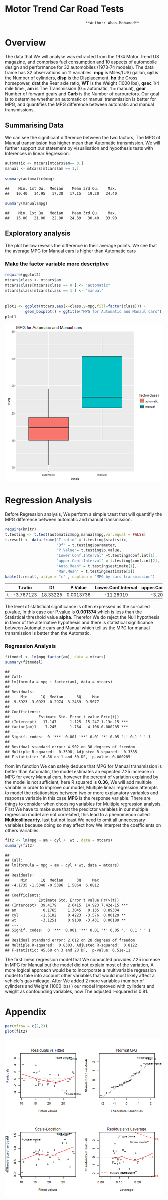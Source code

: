 # Motor Trend Car Road Tests



                                        **Author: Abas-Mohamed**







# Overview

The data that We will analyse was extracted from the 1974 Motor Trend US magazine, and comprises fuel consumption and 10 aspects of automobile design and performance for 32 automobiles (1973-74 models). The data frame has 32 observations on 11 variables. **mpg** is Miles/(US) gallon, **cyl** is the Number of cylinders, **disp** is the Displacement, **hp** the Gross horsepower, **drat** the Rear axle ratio, **WT** is the Weight (1000 lbs), **qsec** 1/4 mile time , **am** is The Transmission (0 = automatic, 1 = manual), **gear** Number of forward gears and **Carb** is the Number of carburetors. Our goal is to determine whether an automatic or manual transmission is better for MPG, and quantifies the MPG difference between automatic and manual transmissions. 

## Summarising Data


We can see the significant difference between the two factors, The MPG of Manual transmission has higher mean than Automatic transmission. We will further support our statement by visualisation and hypothesis tests with Inferences in linear Regression.




```r
automatic <- mtcars[mtcars$am== 0,]
manual <- mtcars[mtcars$am == 1,]

summary(automatic$mpg)
```

```
##    Min. 1st Qu.  Median    Mean 3rd Qu.    Max. 
##   10.40   14.95   17.30   17.15   19.20   24.40
```

```r
summary(manual$mpg)
```

```
##    Min. 1st Qu.  Median    Mean 3rd Qu.    Max. 
##   15.00   21.00   22.80   24.39   30.40   33.90
```

## Exploratory analysis

The plot bellow reveals the difference in their average points. We see that the average MPG for Manual cars is higher than Automatic cars 

### Make the factor variable more descriptive


```r
require(ggplot2)
mtcars$class <- mtcars$am
mtcars$class[mtcars$class == 0 ] <- "automatic"
mtcars$class[mtcars$class == 1 ] <- "manual"


plot1 <- ggplot(mtcars,aes(x=class,y=mpg,fill=factor(class))) + 
         geom_boxplot() + ggtitle("MPG for Automatic and Manaul cars")
plot1
```

![plot of chunk unnamed-chunk-2](figure/unnamed-chunk-6.png)

# Regression Analysis 


Before Regression analysis, We perform a simple t.test that will  quantifiy the MPG difference between automatic and manual transmission.




```r
require(knitr)
t.testing <- t.test(automatic$mpg,manual$mpg,var.equal = FALSE)
t.result <- data.frame("T.ratio" = t.testing$statistic, 
                       "Df" = t.testing$parameter,
                       "P.Value"= t.testing$p.value,
                       "Lower.Conf.Interval" =t.testing$conf.int[1],
                       "upper.Conf.Interval" = t.testing$conf.int[2],
                       "Auto.Mean" = t.testing$estimate[1],
                       "Man.Mean" = t.testing$estimate[2])
kable(t.result, align = "c" , caption = "MPG by cars transmission")
```



|   |  T.ratio  |    Df    |  P.Value  | Lower.Conf.Interval | upper.Conf.Interval | Auto.Mean | Man.Mean |
|:--|:---------:|:--------:|:---------:|:-------------------:|:-------------------:|:---------:|:--------:|
|t  | -3.767123 | 18.33225 | 0.0013736 |      -11.28019      |      -3.209684      | 17.14737  | 24.39231 |



The level of statistical significance is often expressed as the so-called p.value, In this case our P.value is **0.001374** which is less than the Statistical threshold value **alpha**. Therefor We do reject the Null hypothesis in favor of the alternative hypothesis and there is statistical significance between Automatic cars and Manual which tell us the MPG for manual transmission is better than the Automatic. 

### Regression Analysis


```r
fitmodel <- lm(mpg~factor(am), data = mtcars)
summary(fitmodel)
```

```
## 
## Call:
## lm(formula = mpg ~ factor(am), data = mtcars)
## 
## Residuals:
##     Min      1Q  Median      3Q     Max 
## -9.3923 -3.0923 -0.2974  3.2439  9.5077 
## 
## Coefficients:
##             Estimate Std. Error t value Pr(>|t|)    
## (Intercept)   17.147      1.125  15.247 1.13e-15 ***
## factor(am)1    7.245      1.764   4.106 0.000285 ***
## ---
## Signif. codes:  0 '***' 0.001 '**' 0.01 '*' 0.05 '.' 0.1 ' ' 1
## 
## Residual standard error: 4.902 on 30 degrees of freedom
## Multiple R-squared:  0.3598,	Adjusted R-squared:  0.3385 
## F-statistic: 16.86 on 1 and 30 DF,  p-value: 0.000285
```





from lm function We can safely deduce that MPG for Manual transmission is better than Automatic, the model estimates an expected 7.25 increase in MPG for every Manual cars, however the percent of variation explained by the model is not sufficient, here R squared is **0.36**, We will add multiple variable in order to improve our model, Multiple linear regression attempts to model the relationships between two or more explanatory variables and response variable in this case **MPG** is the response variable.  There are things to consider when choosing variables for Multiple regression analysis. First We have to make sure that the predictor variables in our multiple regression model are not correlated, this lead to a phenomenon called **Multicollinearity**. last but not least We need to omit all unnecessary variables because doing so may affect how We interpret the coefficients on others Variables.





```r
fit2 <- lm(mpg ~ am + cyl +  wt , data = mtcars)
summary(fit2)
```

```
## 
## Call:
## lm(formula = mpg ~ am + cyl + wt, data = mtcars)
## 
## Residuals:
##     Min      1Q  Median      3Q     Max 
## -4.1735 -1.5340 -0.5386  1.5864  6.0812 
## 
## Coefficients:
##             Estimate Std. Error t value Pr(>|t|)    
## (Intercept)  39.4179     2.6415  14.923 7.42e-15 ***
## am            0.1765     1.3045   0.135  0.89334    
## cyl          -1.5102     0.4223  -3.576  0.00129 ** 
## wt           -3.1251     0.9109  -3.431  0.00189 ** 
## ---
## Signif. codes:  0 '***' 0.001 '**' 0.01 '*' 0.05 '.' 0.1 ' ' 1
## 
## Residual standard error: 2.612 on 28 degrees of freedom
## Multiple R-squared:  0.8303,	Adjusted R-squared:  0.8122 
## F-statistic: 45.68 on 3 and 28 DF,  p-value: 6.51e-11
```




The first linear regression model that We conducted provides  7.25 increase in MPG for Manual but the model did not explain most of the variation, A more logical approach would be to incorporate a multivariable regression model to take into account other variables that would most likely affect a vehicle's gas mileage. After We added 2 more variables (number of cylinders and Weight (1000 lbs) ) our model improved with cylinders and weight as confounding variables, now The adjusted r-squared is 0.81.



# Appendix




```r
par(mfrow = c(2,2))
plot(fit2)
```

![plot of chunk unnamed-chunk-6](figure/unnamed-chunk-7.png)


